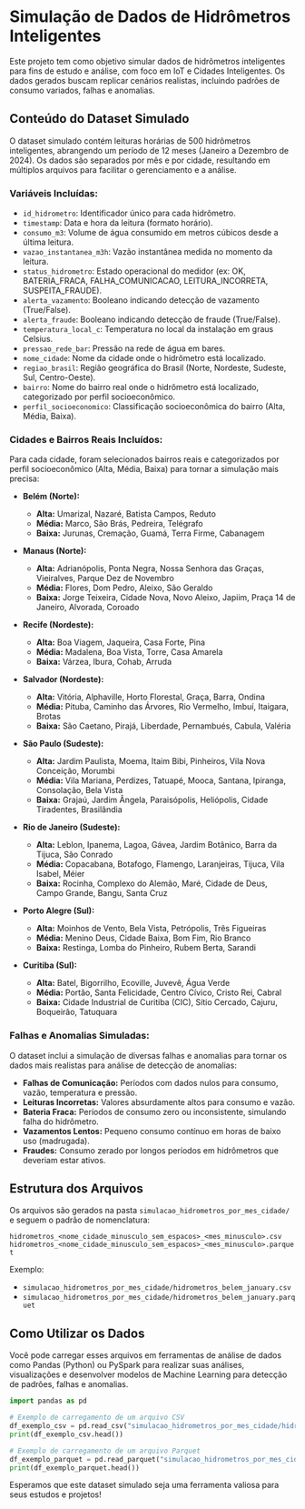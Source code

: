 # Simulação de Dados de Hidrômetros Inteligentes

Este projeto tem como objetivo simular dados de hidrômetros inteligentes para fins de estudo e análise, com foco em IoT e Cidades Inteligentes. Os dados gerados buscam replicar cenários realistas, incluindo padrões de consumo variados, falhas e anomalias.

## Conteúdo do Dataset Simulado

O dataset simulado contém leituras horárias de 500 hidrômetros inteligentes, abrangendo um período de 12 meses (Janeiro a Dezembro de 2024). Os dados são separados por mês e por cidade, resultando em múltiplos arquivos para facilitar o gerenciamento e a análise.

### Variáveis Incluídas:

*   `id_hidrometro`: Identificador único para cada hidrômetro.
*   `timestamp`: Data e hora da leitura (formato horário).
*   `consumo_m3`: Volume de água consumido em metros cúbicos desde a última leitura.
*   `vazao_instantanea_m3h`: Vazão instantânea medida no momento da leitura.
*   `status_hidrometro`: Estado operacional do medidor (ex: OK, BATERIA_FRACA, FALHA_COMUNICACAO, LEITURA_INCORRETA, SUSPEITA_FRAUDE).
*   `alerta_vazamento`: Booleano indicando detecção de vazamento (True/False).
*   `alerta_fraude`: Booleano indicando detecção de fraude (True/False).
*   `temperatura_local_c`: Temperatura no local da instalação em graus Celsius.
*   `pressao_rede_bar`: Pressão na rede de água em bares.
*   `nome_cidade`: Nome da cidade onde o hidrômetro está localizado.
*   `regiao_brasil`: Região geográfica do Brasil (Norte, Nordeste, Sudeste, Sul, Centro-Oeste).
*   `bairro`: Nome do bairro real onde o hidrômetro está localizado, categorizado por perfil socioeconômico.
*   `perfil_socioeconomico`: Classificação socioeconômica do bairro (Alta, Média, Baixa).

### Cidades e Bairros Reais Incluídos:

Para cada cidade, foram selecionados bairros reais e categorizados por perfil socioeconômico (Alta, Média, Baixa) para tornar a simulação mais precisa:

*   **Belém (Norte):**
    *   **Alta:** Umarizal, Nazaré, Batista Campos, Reduto
    *   **Média:** Marco, São Brás, Pedreira, Telégrafo
    *   **Baixa:** Jurunas, Cremação, Guamá, Terra Firme, Cabanagem

*   **Manaus (Norte):**
    *   **Alta:** Adrianópolis, Ponta Negra, Nossa Senhora das Graças, Vieiralves, Parque Dez de Novembro
    *   **Média:** Flores, Dom Pedro, Aleixo, São Geraldo
    *   **Baixa:** Jorge Teixeira, Cidade Nova, Novo Aleixo, Japiim, Praça 14 de Janeiro, Alvorada, Coroado

*   **Recife (Nordeste):**
    *   **Alta:** Boa Viagem, Jaqueira, Casa Forte, Pina
    *   **Média:** Madalena, Boa Vista, Torre, Casa Amarela
    *   **Baixa:** Várzea, Ibura, Cohab, Arruda

*   **Salvador (Nordeste):**
    *   **Alta:** Vitória, Alphaville, Horto Florestal, Graça, Barra, Ondina
    *   **Média:** Pituba, Caminho das Árvores, Rio Vermelho, Imbuí, Itaigara, Brotas
    *   **Baixa:** São Caetano, Pirajá, Liberdade, Pernambués, Cabula, Valéria

*   **São Paulo (Sudeste):**
    *   **Alta:** Jardim Paulista, Moema, Itaim Bibi, Pinheiros, Vila Nova Conceição, Morumbi
    *   **Média:** Vila Mariana, Perdizes, Tatuapé, Mooca, Santana, Ipiranga, Consolação, Bela Vista
    *   **Baixa:** Grajaú, Jardim Ângela, Paraisópolis, Heliópolis, Cidade Tiradentes, Brasilândia

*   **Rio de Janeiro (Sudeste):**
    *   **Alta:** Leblon, Ipanema, Lagoa, Gávea, Jardim Botânico, Barra da Tijuca, São Conrado
    *   **Média:** Copacabana, Botafogo, Flamengo, Laranjeiras, Tijuca, Vila Isabel, Méier
    *   **Baixa:** Rocinha, Complexo do Alemão, Maré, Cidade de Deus, Campo Grande, Bangu, Santa Cruz

*   **Porto Alegre (Sul):**
    *   **Alta:** Moinhos de Vento, Bela Vista, Petrópolis, Três Figueiras
    *   **Média:** Menino Deus, Cidade Baixa, Bom Fim, Rio Branco
    *   **Baixa:** Restinga, Lomba do Pinheiro, Rubem Berta, Sarandi

*   **Curitiba (Sul):**
    *   **Alta:** Batel, Bigorrilho, Ecoville, Juvevê, Água Verde
    *   **Média:** Portão, Santa Felicidade, Centro Cívico, Cristo Rei, Cabral
    *   **Baixa:** Cidade Industrial de Curitiba (CIC), Sítio Cercado, Cajuru, Boqueirão, Tatuquara

### Falhas e Anomalias Simuladas:

O dataset inclui a simulação de diversas falhas e anomalias para tornar os dados mais realistas para análise de detecção de anomalias:

*   **Falhas de Comunicação:** Períodos com dados nulos para consumo, vazão, temperatura e pressão.
*   **Leituras Incorretas:** Valores absurdamente altos para consumo e vazão.
*   **Bateria Fraca:** Períodos de consumo zero ou inconsistente, simulando falha do hidrômetro.
*   **Vazamentos Lentos:** Pequeno consumo contínuo em horas de baixo uso (madrugada).
*   **Fraudes:** Consumo zerado por longos períodos em hidrômetros que deveriam estar ativos.

## Estrutura dos Arquivos

Os arquivos são gerados na pasta `simulacao_hidrometros_por_mes_cidade/` e seguem o padrão de nomenclatura:

`hidrometros_<nome_cidade_minusculo_sem_espacos>_<mes_minusculo>.csv`
`hidrometros_<nome_cidade_minusculo_sem_espacos>_<mes_minusculo>.parquet`

Exemplo:

*   `simulacao_hidrometros_por_mes_cidade/hidrometros_belem_january.csv`
*   `simulacao_hidrometros_por_mes_cidade/hidrometros_belem_january.parquet`

## Como Utilizar os Dados

Você pode carregar esses arquivos em ferramentas de análise de dados como Pandas (Python) ou PySpark para realizar suas análises, visualizações e desenvolver modelos de Machine Learning para detecção de padrões, falhas e anomalias.

```python
import pandas as pd

# Exemplo de carregamento de um arquivo CSV
df_exemplo_csv = pd.read_csv("simulacao_hidrometros_por_mes_cidade/hidrometros_belem_january.csv")
print(df_exemplo_csv.head())

# Exemplo de carregamento de um arquivo Parquet
df_exemplo_parquet = pd.read_parquet("simulacao_hidrometros_por_mes_cidade/hidrometros_belem_january.parquet")
print(df_exemplo_parquet.head())
```

Esperamos que este dataset simulado seja uma ferramenta valiosa para seus estudos e projetos!

